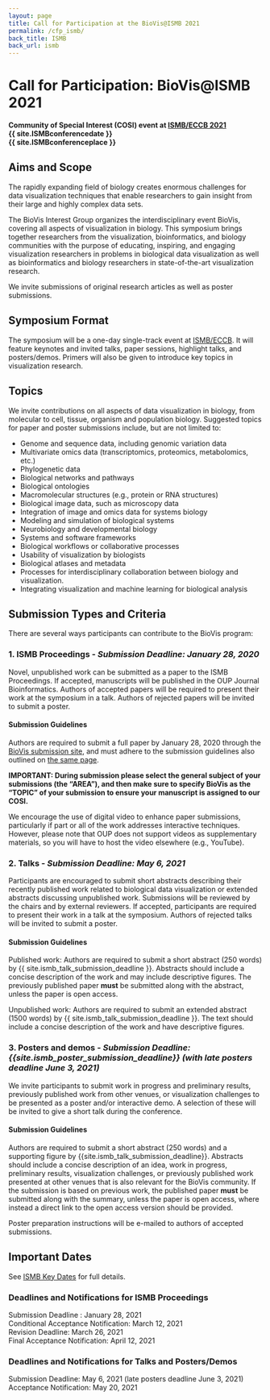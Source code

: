```yaml
---
layout: page
title: Call for Participation at the BioVis@ISMB 2021
permalink: /cfp_ismb/
back_title: ISMB
back_url: ismb
---
```


# Call for Participation: BioVis@ISMB 2021
**Community of Special Interest (COSI) event at [ISMB/ECCB 2021](https://www.iscb.org/ismbeccb2021)**  
**{{ site.ISMBconferencedate }}**  
**{{ site.ISMBconferenceplace }}**


## Aims and Scope

The rapidly expanding field of biology creates enormous challenges for data visualization techniques that enable researchers to gain insight from their large and highly complex data sets.

The BioVis Interest Group organizes the interdisciplinary event BioVis, covering all aspects of visualization in biology. This symposium brings together researchers from the visualization, bioinformatics, and biology communities with the purpose of educating, inspiring, and engaging visualization researchers in problems in biological data visualization as well as bioinformatics and biology researchers in state-of-the-art visualization research.

We invite submissions of original research articles as well as poster submissions.

## Symposium Format

The symposium will be a one-day single-track event at [ISMB/ECCB](https://www.iscb.org/ismbeccb2021). It will feature keynotes and invited talks, paper sessions, highlight talks, and posters/demos. Primers will also be given to introduce key topics in visualization research.  

## Topics

We invite contributions on all aspects of data visualization in biology, from molecular to cell, tissue, organism and population biology. Suggested topics for paper and poster submissions include, but are not limited to:

 * Genome and sequence data, including genomic variation data
 * Multivariate omics data (transcriptomics, proteomics, metabolomics, etc.)
 * Phylogenetic data
 * Biological networks and pathways
 * Biological ontologies
 * Macromolecular structures (e.g., protein or RNA structures)
 * Biological image data, such as microscopy data
 * Integration of image and omics data for systems biology
 * Modeling and simulation of biological systems
 * Neurobiology and developmental biology
 * Systems and software frameworks
 * Biological workflows or collaborative processes
 * Usability of visualization by biologists
 * Biological atlases and metadata
 * Processes for interdisciplinary collaboration between biology and visualization.
 * Integrating visualization and machine learning for biological analysis

## Submission Types and Criteria

There are several ways participants can contribute to the BioVis program:

### 1. ISMB Proceedings - *Submission Deadline: January 28, 2020*

Novel, unpublished work can be submitted as a paper to the ISMB Proceedings. If accepted, manuscripts will be published in the OUP Journal Bioinformatics. Authors of accepted papers will be required to present their work at the symposium in a talk. Authors of rejected papers will be invited to submit a poster. 

#### Submission Guidelines

Authors are required to submit a full paper by January 28, 2020 through the [BioVis submission site](https://www.iscb.org/ismbeccb2021-submit/proceedings), and must adhere to the submission guidelines also outlined on [the same page](https://www.iscb.org/ismbeccb2021-submit/proceedings).

**IMPORTANT: During submission please select the general subject of your submissions (the “AREA”), and then make sure to specify BioVis as the “TOPIC” of your submission to ensure your manuscript is assigned to our COSI.**

We encourage the use of digital video to enhance paper submissions, particularly if part or all of the work addresses interactive techniques. However, please note that OUP does not support videos as supplementary materials, so you will have to host the video elsewhere (e.g., YouTube).


### 2. Talks - *Submission Deadline: May 6, 2021*

Participants are encouraged to submit short abstracts describing their recently published work related to biological data visualization or extended abstracts discussing unpublished work.  Submissions will be reviewed by the chairs and by external reviewers. If accepted, participants are required to present their work in a talk at the symposium. Authors of rejected talks will be invited to submit a poster.

#### Submission Guidelines

Published work: Authors are required to submit a short abstract (250 words) by {{ site.ismb_talk_submission_deadline }}. Abstracts should include a concise description of the work and may include descriptive figures. The previously published paper **must** be submitted along with the abstract, unless the paper is open access.

Unpublished work: Authors are required to submit an extended abstract (1500 words) by {{ site.ismb_talk_submission_deadline }}.  The text should include a concise description of the work and have descriptive figures. 

### 3. Posters and demos - *Submission Deadline: {{site.ismb_poster_submission_deadline}} (with late posters deadline June 3, 2021)*

We invite participants to submit work in progress and preliminary results, previously published work from other venues, or visualization challenges to be presented as a poster and/or interactive demo. A selection of these will be invited to give a short talk during the conference.

#### Submission Guidelines

Authors are required to submit a short abstract (250 words) and a supporting figure by {{site.ismb_talk_submission_deadline}}.  Abstracts should include a concise description of an idea, work in progress, preliminary results, visualization challenges, or previously published work presented at other venues that is also relevant for the BioVis community. If the submission is based on previous work, the published paper **must** be submitted along with the summary, unless the paper is open access, where instead a direct link to the open access version should be provided.

Poster preparation instructions will be e-mailed to authors of accepted submissions.


## Important Dates

See [ISMB Key Dates](https://www.iscb.org/ismbeccb2021-keydates) for full details.

### Deadlines and Notifications for ISMB Proceedings

Submission Deadline : January 28, 2021<br>
Conditional Acceptance Notification: March 12, 2021<br>
Revision Deadline: March 26, 2021<br>
Final Acceptance Notification: April 12, 2021

### Deadlines and Notifications for Talks and Posters/Demos

Submission Deadline: May 6, 2021 (late posters deadline June 3, 2021)<br>
Acceptance Notification: May 20, 2021

